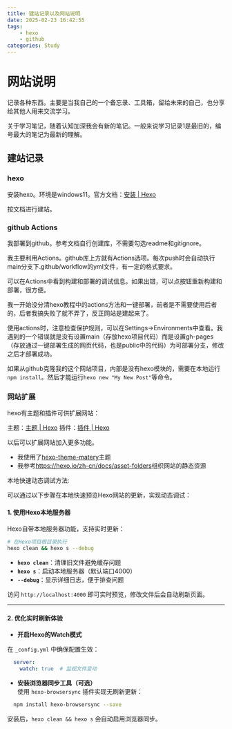 ```yaml
---
title: 建站记录以及网站说明
date: 2025-02-23 16:42:55
tags:
    - hexo
    - github
categories: Study
---
```


# 网站说明

记录各种东西。主要是当我自己的一个备忘录、工具箱，留给未来的自己，也分享给其他人用来交流学习。

关于学习笔记，随着认知加深我会有新的笔记。一般来说学习记录1是最旧的，编号最大的笔记为最新的理解。

## 建站记录

### hexo

安装hexo。环境是windows11。官方文档：[安装 | Hexo](https://hexo.io/zh-cn/docs/setup)

按文档进行建站。

### github Actions

我部署到github。参考文档自行创建库，不需要勾选readme和gitignore。

我主要利用Actions。github库上方就有Actions选项。每次push时会自动执行main分支下.github/workflow的yml文件，有一定的格式要求。

可以在Actions中看到构建和部署的调试信息。如果出错，可以点按钮重新构建和部署，很方便。

我一开始没分清hexo教程中的actions方法和一键部署，前者是不需要使用后者的，后者我搞失败了就不弄了，反正网站是建起来了。

使用actions时，注意检查保护规则，可以在Settings->Environments中查看。我遇到的一个错误就是没有设置main（存放hexo项目代码）而是设置gh-pages（存放通过一键部署生成的网页代码，也是public中的代码）为可部署分支，修改之后才部署成功。

如果从github克隆我的这个网站项目，内部是没有hexo模块的，需要在本地运行`npm install`。然后才能运行`hexo new "My New Post"`等命令。

### 网站扩展

hexo有主题和插件可供扩展网站：

主题：[主题 | Hexo](https://hexo.io/zh-cn/docs/themes)
插件：[插件 | Hexo](https://hexo.io/zh-cn/docs/plugins)

以后可以扩展网站加入更多功能。

- 我使用了[hexo-theme-matery]([text](https://github.com/blinkfox/hexo-theme-matery))主题
- 我参考<https://hexo.io/zh-cn/docs/asset-folders>组织网站的静态资源

本地快速动态调试方法:

可以通过以下步骤在本地快速预览Hexo网站的更新，实现动态调试：

#### **1. 使用Hexo本地服务器**

Hexo自带本地服务器功能，支持实时更新：

```bash
# 在Hexo项目根目录执行
hexo clean && hexo s --debug

```

- **`hexo clean`**：清理旧文件避免缓存问题
- **`hexo s`**：启动本地服务器（默认端口4000）
- **`--debug`**：显示详细日志，便于排查问题

访问 `http://localhost:4000` 即可实时预览，修改文件后会自动刷新页面。

---

#### **2. 优化实时刷新体验**

- **开启Hexo的Watch模式**  

在 `_config.yml` 中确保配置生效：

```yaml
  server:
    watch: true  # 监视文件变动
```

- **安装浏览器同步工具（可选）**  
  使用 `hexo-browsersync` 插件实现无刷新更新：

```bash
  npm install hexo-browsersync --save
```

安装后，`hexo clean && hexo s` 会自动启用浏览器同步。
